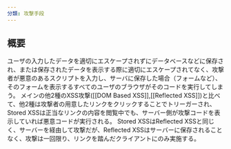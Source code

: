 ```yaml
---
分類: 攻撃手段
---
```

## 概要
ユーザの入力したデータを適切にエスケープされずにデータベースなどに保存され、または保存されたデータを表示する際に適切にエスケープされてなく、攻撃者が悪意のあるスクリプトを入力し、サーバに保存した場合（フォームなど）、そのフォームを表示するすべてのユーザのブラウザがそのコードを実行してしまう。
メインの他2種のXSS攻撃([[DOM Based XSS]],[[Reflected XSS]])と比べて、他2種は攻撃者の用意したリンクをクリックすることでトリーガーされ、Stored XSSは正当なリンクの内容を閲覧中でも、サーバー側が攻撃コードを表示していれば悪意コードが実行される。
Stored XSSはReflected XSSと同じく、サーバーを経由して攻撃だが、Reflected XSSはサーバーに保存されることなく、攻撃は一回限り、リンクを踏んだクライアントにのみ実施する。


